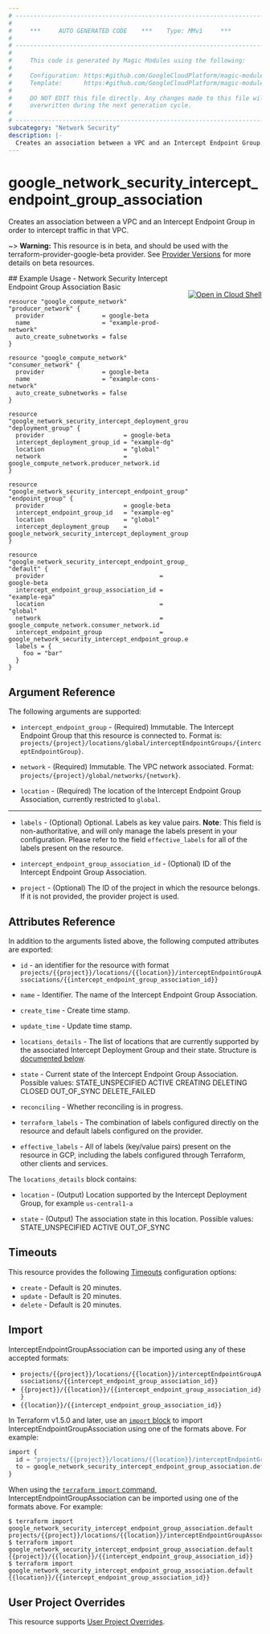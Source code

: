 ```yaml
---
# ----------------------------------------------------------------------------
#
#     ***     AUTO GENERATED CODE    ***    Type: MMv1     ***
#
# ----------------------------------------------------------------------------
#
#     This code is generated by Magic Modules using the following:
#
#     Configuration: https:#github.com/GoogleCloudPlatform/magic-modules/tree/main/mmv1/products/networksecurity/InterceptEndpointGroupAssociation.yaml
#     Template:      https:#github.com/GoogleCloudPlatform/magic-modules/tree/main/mmv1/templates/terraform/resource.html.markdown.tmpl
#
#     DO NOT EDIT this file directly. Any changes made to this file will be
#     overwritten during the next generation cycle.
#
# ----------------------------------------------------------------------------
subcategory: "Network Security"
description: |-
  Creates an association between a VPC and an Intercept Endpoint Group in order to intercept traffic in that VPC.
---
```


# google_network_security_intercept_endpoint_group_association

Creates an association between a VPC and an Intercept Endpoint Group in order to intercept traffic in that VPC.

~> **Warning:** This resource is in beta, and should be used with the terraform-provider-google-beta provider.
See [Provider Versions](https://terraform.io/docs/providers/google/guides/provider_versions.html) for more details on beta resources.


<div class = "oics-button" style="float: right; margin: 0 0 -15px">
  <a href="https://console.cloud.google.com/cloudshell/open?cloudshell_git_repo=https%3A%2F%2Fgithub.com%2Fterraform-google-modules%2Fdocs-examples.git&cloudshell_image=gcr.io%2Fcloudshell-images%2Fcloudshell%3Alatest&cloudshell_print=.%2Fmotd&cloudshell_tutorial=.%2Ftutorial.md&cloudshell_working_dir=network_security_intercept_endpoint_group_association_basic&open_in_editor=main.tf" target="_blank">
    <img alt="Open in Cloud Shell" src="//gstatic.com/cloudssh/images/open-btn.svg" style="max-height: 44px; margin: 32px auto; max-width: 100%;">
  </a>
</div>
## Example Usage - Network Security Intercept Endpoint Group Association Basic


```hcl
resource "google_compute_network" "producer_network" {
  provider                = google-beta
  name                    = "example-prod-network"
  auto_create_subnetworks = false
}

resource "google_compute_network" "consumer_network" {
  provider                = google-beta
  name                    = "example-cons-network"
  auto_create_subnetworks = false
}

resource "google_network_security_intercept_deployment_group" "deployment_group" {
  provider                      = google-beta
  intercept_deployment_group_id = "example-dg"
  location                      = "global"
  network                       = google_compute_network.producer_network.id
}

resource "google_network_security_intercept_endpoint_group" "endpoint_group" {
  provider                      = google-beta
  intercept_endpoint_group_id   = "example-eg"
  location                      = "global"
  intercept_deployment_group    = google_network_security_intercept_deployment_group.deployment_group.id
}

resource "google_network_security_intercept_endpoint_group_association" "default" {
  provider                                = google-beta
  intercept_endpoint_group_association_id = "example-ega"
  location                                = "global"
  network                                 = google_compute_network.consumer_network.id
  intercept_endpoint_group                = google_network_security_intercept_endpoint_group.endpoint_group.id
  labels = {
    foo = "bar"
  }
}
```

## Argument Reference

The following arguments are supported:


* `intercept_endpoint_group` -
  (Required)
  Immutable. The Intercept Endpoint Group that this resource is connected to. Format
  is:
  `projects/{project}/locations/global/interceptEndpointGroups/{interceptEndpointGroup}`.

* `network` -
  (Required)
  Immutable. The VPC network associated. Format:
  `projects/{project}/global/networks/{network}`.

* `location` -
  (Required)
  The location of the Intercept Endpoint Group Association, currently restricted to `global`.


- - -


* `labels` -
  (Optional)
  Optional. Labels as key value pairs.
  **Note**: This field is non-authoritative, and will only manage the labels present in your configuration.
  Please refer to the field `effective_labels` for all of the labels present on the resource.

* `intercept_endpoint_group_association_id` -
  (Optional)
  ID of the Intercept Endpoint Group Association.

* `project` - (Optional) The ID of the project in which the resource belongs.
    If it is not provided, the provider project is used.


## Attributes Reference

In addition to the arguments listed above, the following computed attributes are exported:

* `id` - an identifier for the resource with format `projects/{{project}}/locations/{{location}}/interceptEndpointGroupAssociations/{{intercept_endpoint_group_association_id}}`

* `name` -
  Identifier. The name of the Intercept Endpoint Group Association.

* `create_time` -
  Create time stamp.

* `update_time` -
  Update time stamp.

* `locations_details` -
  The list of locations that are currently supported by the associated Intercept Deployment Group and their state.
  Structure is [documented below](#nested_locations_details).

* `state` -
  Current state of the Intercept Endpoint Group Association. 
   Possible values:
   STATE_UNSPECIFIED
  ACTIVE
  CREATING
  DELETING
  CLOSED
  OUT_OF_SYNC
  DELETE_FAILED

* `reconciling` -
  Whether reconciling is in progress.

* `terraform_labels` -
  The combination of labels configured directly on the resource
   and default labels configured on the provider.

* `effective_labels` -
  All of labels (key/value pairs) present on the resource in GCP, including the labels configured through Terraform, other clients and services.


<a name="nested_locations_details"></a>The `locations_details` block contains:

* `location` -
  (Output)
  Location supported by the Intercept Deployment Group, for example `us-central1-a`

* `state` -
  (Output)
  The association state in this location. 
   Possible values:
   STATE_UNSPECIFIED
  ACTIVE
  OUT_OF_SYNC

## Timeouts

This resource provides the following
[Timeouts](https://developer.hashicorp.com/terraform/plugin/sdkv2/resources/retries-and-customizable-timeouts) configuration options:

- `create` - Default is 20 minutes.
- `update` - Default is 20 minutes.
- `delete` - Default is 20 minutes.

## Import


InterceptEndpointGroupAssociation can be imported using any of these accepted formats:

* `projects/{{project}}/locations/{{location}}/interceptEndpointGroupAssociations/{{intercept_endpoint_group_association_id}}`
* `{{project}}/{{location}}/{{intercept_endpoint_group_association_id}}`
* `{{location}}/{{intercept_endpoint_group_association_id}}`


In Terraform v1.5.0 and later, use an [`import` block](https://developer.hashicorp.com/terraform/language/import) to import InterceptEndpointGroupAssociation using one of the formats above. For example:

```tf
import {
  id = "projects/{{project}}/locations/{{location}}/interceptEndpointGroupAssociations/{{intercept_endpoint_group_association_id}}"
  to = google_network_security_intercept_endpoint_group_association.default
}
```

When using the [`terraform import` command](https://developer.hashicorp.com/terraform/cli/commands/import), InterceptEndpointGroupAssociation can be imported using one of the formats above. For example:

```
$ terraform import google_network_security_intercept_endpoint_group_association.default projects/{{project}}/locations/{{location}}/interceptEndpointGroupAssociations/{{intercept_endpoint_group_association_id}}
$ terraform import google_network_security_intercept_endpoint_group_association.default {{project}}/{{location}}/{{intercept_endpoint_group_association_id}}
$ terraform import google_network_security_intercept_endpoint_group_association.default {{location}}/{{intercept_endpoint_group_association_id}}
```

## User Project Overrides

This resource supports [User Project Overrides](https://registry.terraform.io/providers/hashicorp/google/latest/docs/guides/provider_reference#user_project_override).
